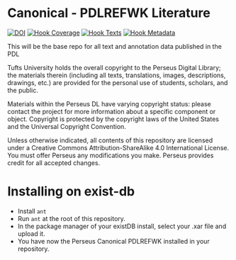 Canonical - PDLREFWK Literature
=========

[![DOI](https://zenodo.org/badge/56595003.svg)](https://zenodo.org/badge/latestdoi/56595003)
[![Hook Coverage](http://ci.perseids.org/api/hook/v2.0/badges/PerseusDL/canonical-pdlrefwk/coverage.svg)](http://ci.perseids.org/repo/PerseusDL/canonical-pdlrefwk)
[![Hook Texts](http://ci.perseids.org/api/hook/v2.0/badges/PerseusDL/canonical-pdlrefwk/texts.svg)](http://ci.perseids.org/repo/PerseusDL/canonical-pdlrefwk)
[![Hook Metadata](http://ci.perseids.org/api/hook/v2.0/badges/PerseusDL/canonical-pdlrefwk/metadata.svg)](http://ci.perseids.org/repo/PerseusDL/canonical-pdlrefwk)

This will be the base repo for all text and annotation data published in the PDL

Tufts University holds the overall copyright to the Perseus Digital Library; the materials therein 
(including all texts, translations, images, descriptions, drawings, etc.) are provided for the 
personal use of students, scholars, and the public. 

Materials within the Perseus DL have varying copyright status: please contact the project for more information 
about a specific component or object.  Copyright is protected by the copyright laws of the United States and 
the Universal Copyright Convention. 

Unless otherwise indicated, all contents of this repository are licensed under a 
Creative Commons Attribution-ShareAlike 4.0 International License. You must  offer Perseus
any modifications you make. Perseus provides credit for all accepted changes.

# Installing on exist-db

- Install `ant`
- Run `ant` at the root of this repository.
- In the package manager of your existDB install, select your .xar file and upload it.
- You have now the Perseus Canonical PDLREFWK installed in your repository.
